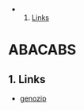 <!-- vscode-markdown-toc -->
* 1. [Links](#Links)

<!-- vscode-markdown-toc-config
	numbering=true
	autoSave=true
	/vscode-markdown-toc-config -->
<!-- /vscode-markdown-toc -->

# ABACABS 

##  1. <a name='Links'></a>Links
- [genozip](https://github.com/divonlan/genozip)